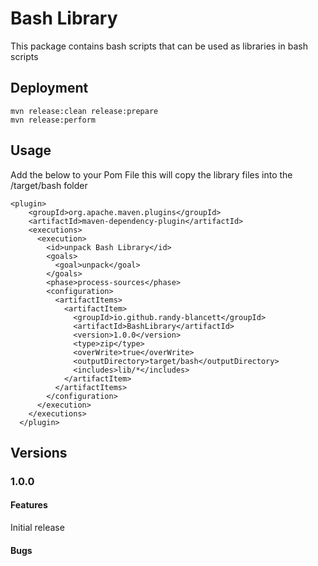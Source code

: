 # Bash Library
This package contains bash scripts that can be used as libraries in bash scripts

## Deployment
    mvn release:clean release:prepare
    mvn release:perform  
    
## Usage
Add the below to your Pom File this will copy the library files into the /target/bash folder

    <plugin>
        <groupId>org.apache.maven.plugins</groupId>
        <artifactId>maven-dependency-plugin</artifactId>
        <executions>
          <execution>
            <id>unpack Bash Library</id>
            <goals>
              <goal>unpack</goal>
            </goals>
            <phase>process-sources</phase>
            <configuration>
              <artifactItems>
                <artifactItem>
                  <groupId>io.github.randy-blancett</groupId>
                  <artifactId>BashLibrary</artifactId>
                  <version>1.0.0</version>
                  <type>zip</type>
                  <overWrite>true</overWrite>
                  <outputDirectory>target/bash</outputDirectory>
                  <includes>lib/*</includes>
                </artifactItem>
              </artifactItems>
            </configuration>
          </execution>
        </executions>
      </plugin>
      
## Versions
### 1.0.0
#### Features
Initial release
#### Bugs